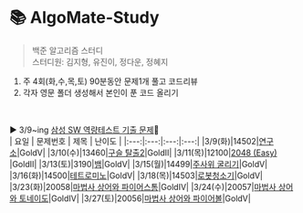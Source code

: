 # 📚 AlgoMate-Study
> 백준 알고리즘 스터디   
> 스터디원: 김지형, 유진이, 정다운, 정혜지    

1. 주 4회(화,수,목,토) 90분동안 문제1개 풀고 코드리뷰
3. 각자 영문 폴더 생성해서 본인이 푼 코드 올리기


<Br/>



▶ 3/9~ing [삼성 SW 역량테스트 기출 문제](https://www.acmicpc.net/workbook/view/1152)🥇   
| 요일 | 문제번호 | 제목 | 난이도 |
|:---:|:---:|:---:|:---:|
|3/9(화)|14502|[연구소](https://www.acmicpc.net/problem/14502)|GoldⅤ|
|3/10(수)|13460|[구슬 탈출2](https://www.acmicpc.net/problem/13460)|GoldⅡ|
|3/11(목)|12100|[2048 (Easy) ](https://www.acmicpc.net/problem/12100)|GoldⅡ|
|3/13(토)|3190|[뱀](https://www.acmicpc.net/problem/3190)|GoldⅤ|
|3/15(월)|14499|[주사위 굴리기](https://www.acmicpc.net/problem/14499)|GoldⅤ|
|3/16(화)|14500|[테트로미노](https://www.acmicpc.net/problem/14500)|GoldⅤ|
|3/18(목)|14503|[로봇청소기](https://www.acmicpc.net/problem/14503)|GoldⅤ|
|3/23(화)|20058|[마법사 상어와 파이어스톰](https://www.acmicpc.net/problem/20058)|GoldⅣ|
|3/24(수)|20057|[마법사 상어와 토네이도](https://www.acmicpc.net/problem/20057)|GoldⅣ|
|3/27(토)|20056|[마법사 상어와 파이어볼](https://www.acmicpc.net/problem/20056)|GoldⅤ|
